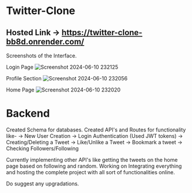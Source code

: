 ﻿# Twitter-Clone
 ## Hosted Link -> https://twitter-clone-bb8d.onrender.com/
 Screenshots of the Interface.
 
 Login Page
 ![Screenshot 2024-06-10 232125](https://github.com/Rai-Nishhant/Twitter-Clone/assets/92741621/453a0ed8-99a1-4b3a-96cc-89434dab1a2d)

 Profile Section
 ![Screenshot 2024-06-10 232056](https://github.com/Rai-Nishhant/Twitter-Clone/assets/92741621/efe87d7b-de5d-4931-8ed5-329b24bdf99b)

Home Page
![Screenshot 2024-06-10 232020](https://github.com/Rai-Nishhant/Twitter-Clone/assets/92741621/51b5c4c3-168a-4558-a553-14897cd13770)

# Backend
Created Schema for databases.
Created API's and Routes for functionality like-
-> New User Creation
-> Login Authentication (Used JWT tokens)
-> Creating/Deleting a Tweet
-> Like/Unlike a Tweet
-> Bookmark a tweet
-> Checking Followers/Following

Currently implementing other API's like getting the tweets on the home page based on following and random. 
Working on Integrating everything and hosting the complete project with all sort of functionalities online.

Do suggest any upgradations.
